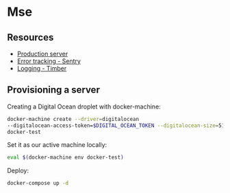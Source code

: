 # Mse

## Resources

* [Production server](http://mse.subvisual.pt)
* [Error tracking - Sentry](https://sentry.io/miguel-palhas/mse/)
* [Logging - Timber](https://app.timber.io/organizations/miguel-palhas/apps/mse-production)

## Provisioning a server

Creating a Digital Ocean droplet with docker-machine:

```sh
docker-machine create --driver=digitalocean
--digitalocean-access-token=$DIGITAL_OCEAN_TOKEN --digitalocean-size=512mb
docker-test
```

Set it as our active machine locally:

```sh
eval $(docker-machine env docker-test)
```

Deploy:

```sh
docker-compose up -d
```
